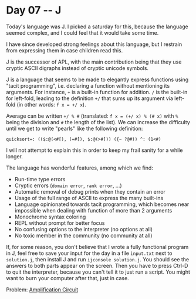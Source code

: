 # Day 07 -- J

Today's language was J. I picked a saturday for this, because the language
seemed complex, and I could feel that it would take some time.

I have since developed strong feelings about this language, but I restrain from
expressing them in case children read this.

J is the successor of APL, with the main contribution being that they use
cryptic ASCII digraphs instead of cryptic unicode symbols.

J is a language that seems to be made to elegantly express functions using
"tacit programming", i.e. declaring a function without mentioning its
arguments. For instance, `+` is a built-in function for addition. `/` is the
built-in for left-fold, leading to the definition `+/` that sums up its
argument via left-fold (in other words: `f x = +/ x`).

Average can be written `+/ % #` (translated: `f x = (+/ x) % (# x)` with `%`
being the division and `#` the length of the list). We can increase the
difficulty until we get to write "pearls" like the following definition:

```
quicksort=: (($:@(<#[), (=#[), $:@(>#[)) ({~ ?@#)) ^: (1<#)
```

I will not attempt to explain this in order to keep my frail sanity for a while
longer.

The language has wonderful features, among which we find:
 - Run-time type errors
 - Cryptic errors (`domain error`, `rank error`, ...)
 - Automatic removal of debug prints when they contain an error
 - Usage of the full range of ASCII to express the many built-ins
 - Language opinionated towards tacit programming, which becomes near
   impossible when dealing with function of more than 2 arguments
 - Monochrome syntax coloring
 - REPL without prompt for better focus
 - No confusing options to the interpreter (no options at all)
 - No toxic member in the community (no community at all)

If, for some reason, you don't believe that I wrote a fully functional program
in J, feel free to save your input for the day in a file `input.txt` next to
`solution.j`, then install J and run `ijconsole solution.j`. You should see the
answers to both parts appear on the screen. Then you have to press Ctrl-D to
quit the interpreter, because you can't tell it to just run a script. You might
want to burn your computer after that, just in case.

Problem: [Amplification Circuit](https://adventofcode.com/2019/day/7)
